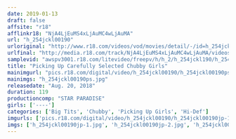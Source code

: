 ```yaml
---
date: 2019-01-13
draft: false
affsite: "r18"
afflinkr18: "NjA4LjEuMS4xLjAuMC4wLjAuMA"
url: "h_254jckl00190"
urloriginal: "http://www.r18.com/videos/vod/movies/detail/-/id=h_254jckl00190"
urlfinal: "http://media.r18.com/track/NjA4LjEuMS4xLjAuMC4wLjAuMA/videos/vod/movies/detail/-/id=h_254jckl00190"
samplevid: "awspv3001.r18.com/litevideo/freepv/h/h_2/h_254jckl190/h_254jckl190_dmb_w.mp4"
title: "Picking Up Carefully Selected Chubby Girls"
mainimgurl: "pics.r18.com/digital/video/h_254jckl00190/h_254jckl00190ps.jpg"
mainimgs: "h_254jckl00190ps.jpg"
releasedate: "Aug. 20, 2018"
duration: 119
productioncomp: "STAR PARADISE"
girls: ['----']
categories: ['Big Tits', 'Chubby', 'Picking Up Girls', 'Hi-Def']
imgurls: ['pics.r18.com/digital/video/h_254jckl00190/h_254jckl00190jp-1.jpg', 'pics.r18.com/digital/video/h_254jckl00190/h_254jckl00190jp-2.jpg', 'pics.r18.com/digital/video/h_254jckl00190/h_254jckl00190jp-3.jpg', 'pics.r18.com/digital/video/h_254jckl00190/h_254jckl00190jp-4.jpg', 'pics.r18.com/digital/video/h_254jckl00190/h_254jckl00190jp-5.jpg', 'pics.r18.com/digital/video/h_254jckl00190/h_254jckl00190jp-6.jpg', 'pics.r18.com/digital/video/h_254jckl00190/h_254jckl00190jp-7.jpg', 'pics.r18.com/digital/video/h_254jckl00190/h_254jckl00190jp-8.jpg', 'pics.r18.com/digital/video/h_254jckl00190/h_254jckl00190jp-9.jpg', 'pics.r18.com/digital/video/h_254jckl00190/h_254jckl00190jp-10.jpg', 'pics.r18.com/digital/video/h_254jckl00190/h_254jckl00190jp-11.jpg', 'pics.r18.com/digital/video/h_254jckl00190/h_254jckl00190jp-12.jpg', 'pics.r18.com/digital/video/h_254jckl00190/h_254jckl00190jp-13.jpg', 'pics.r18.com/digital/video/h_254jckl00190/h_254jckl00190jp-14.jpg', 'pics.r18.com/digital/video/h_254jckl00190/h_254jckl00190jp-15.jpg', 'pics.r18.com/digital/video/h_254jckl00190/h_254jckl00190jp-16.jpg', 'pics.r18.com/digital/video/h_254jckl00190/h_254jckl00190jp-17.jpg', 'pics.r18.com/digital/video/h_254jckl00190/h_254jckl00190jp-18.jpg', 'pics.r18.com/digital/video/h_254jckl00190/h_254jckl00190jp-19.jpg', 'pics.r18.com/digital/video/h_254jckl00190/h_254jckl00190jp-20.jpg']
imgs: ['h_254jckl00190jp-1.jpg', 'h_254jckl00190jp-2.jpg', 'h_254jckl00190jp-3.jpg', 'h_254jckl00190jp-4.jpg', 'h_254jckl00190jp-5.jpg', 'h_254jckl00190jp-6.jpg', 'h_254jckl00190jp-7.jpg', 'h_254jckl00190jp-8.jpg', 'h_254jckl00190jp-9.jpg', 'h_254jckl00190jp-10.jpg', 'h_254jckl00190jp-11.jpg', 'h_254jckl00190jp-12.jpg', 'h_254jckl00190jp-13.jpg', 'h_254jckl00190jp-14.jpg', 'h_254jckl00190jp-15.jpg', 'h_254jckl00190jp-16.jpg', 'h_254jckl00190jp-17.jpg', 'h_254jckl00190jp-18.jpg', 'h_254jckl00190jp-19.jpg', 'h_254jckl00190jp-20.jpg']
---
```

